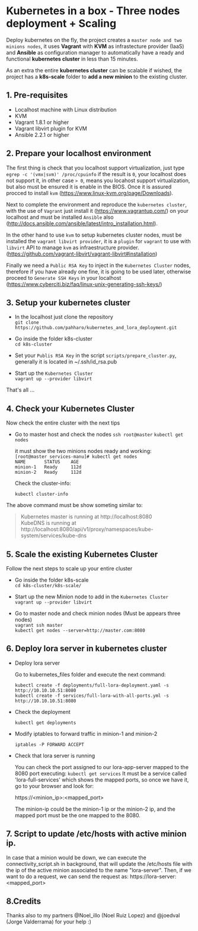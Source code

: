 # Kubernetes in a box - Three nodes deployment + Scaling

Deploy kubernetes on the fly, the project creates a ``master node and two minions nodes``,
it uses **Vagrant** with **KVM** as infrastecture provider (IaaS) and **Ansible** as configuration manager
to automatically have a ready and functional **kubernetes cluster** in less than 15 minutes.

As an extra the entire **kubernetes cluster** can be scalable if wished, the project has a **k8s-scale** folder
to **add a new minion** to the existing cluster.

## 1. Pre-requisites

* Localhost machine with Linux distribution
* KVM
* Vagrant 1.8.1 or higher
* Vagrant libvirt plugin for KVM
* Ansible 2.2.1 or higher

## 2. Prepare your localhost environment

The first thing is check that you localhost support virtualization, just type 
``egrep -c '(vmx|svm)' /proc/cpuinfo`` if the result is ``0``, your localhost does not support it, 
in other case ``> 0``, means you locahost support virtualization, but also must be ensured it is enable 
in the BIOS. Once it is assured procced to install ``kvm`` (https://www.linux-kvm.org/page/Downloads).

Next to complete the environment and reproduce the ``kubernetes cluster``, 
with the use of ``Vagrant`` just install it (https://www.vagrantup.com/) on your localhost and must be 
installed ``Ansible`` also (http://docs.ansible.com/ansible/latest/intro_installation.html).

In the other hand to use ``kvm`` to setup kubernetes cluster nodes, must be installed the ``vagrant libvirt provider``,
it is a ``plugin`` for ``vagrant`` to use with ``libvirt`` API to manage ``kvm`` as infraestructure provider.
(https://github.com/vagrant-libvirt/vagrant-libvirt#installation) 

Finally we need a ``Public RSA Key`` to inject in the ``Kubernetes Cluster`` nodes, therefore if you have already 
one fine, it is going to be used later, otherwise proceed to ``Generate SSH Keys`` in your localhost
(https://www.cyberciti.biz/faq/linux-unix-generating-ssh-keys/)

## 3. Setup your kubernetes cluster

* In the localhost just clone the repository   
   ``git clone https://github.com/pahharo/kubernetes_and_lora_deployment.git``

* Go inside the folder k8s-cluster  
   ``cd k8s-cluster``

* Set your ``Publis RSA Key`` in the script ``scripts/prepare_cluster.py``, generally it is located in ~/.ssh/id_rsa.pub

* Start up the ``Kubernetes Cluster``  
   ``vagrant up --provider libvirt``

That's all ...

## 4. Check your Kubernetes Cluster

Now check the entire cluster with the next tips

* Go to master host and check the nodes
  ``ssh root@master``
  ``kubectl get nodes``

  it must show the two minions nodes ready and working:  
  ``[root@master services-manu]# kubectl get nodes``  
    ``NAME       STATUS    AGE``  
    ``minion-1   Ready     112d``  
    ``minion-2   Ready     112d``

  Check the cluster-info:

  ``kubectl cluster-info``  

The above command must be show someting similar to:  
   
>Kubernetes master is running at http://localhost:8080   
>KubeDNS is running at http://localhost:8080/api/v1/proxy/namespaces/kube-system/services/kube-dns

## 5. Scale the existing Kubernetes Cluster

Follow the next steps to scale up your entire cluster

* Go inside the folder k8s-scale   
  ``cd k8s-cluster/k8s-scale/``   

* Start up the new Minion node to add in the ``Kubernetes Cluster``  
   ``vagrant up --provider libvirt``  

* Go to master node and check minion nodes (Must be appears three nodes)  
  ``vagrant ssh master``  
  ``kubectl get nodes --server=http://master.com:8080``  

## 6. Deploy lora server in kubernetes cluster

* Deploy lora server 

  Go to kubernetes_files folder and execute the next command:

     ``kubectl create -f deployments/full-lora-deployment.yaml -s http://10.10.10.51:8080``  
     ``kubectl create -f services/full-lora-with-all-ports.yml -s http://10.10.10.51:8080``
* Check the deployment

  ``kubectl get deployments``

* Modify iptables to forward traffic in minion-1 and minion-2

  ``iptables -P FORWARD ACCEPT``

* Check that lora server is running

  You can check the port assigned to our lora-app-server mapped to the 8080 port executing:
  ``kubectl get services``
  It must be a service called 'lora-full-services' which shows the mapped ports, so once we have it, go to your browser and look for:

    https://<minion_ip>:<mapped_port>

  The minion-ip could be the minion-1 ip or the minion-2 ip, and the mapped port must be the one mapped to the 8080.

## 7. Script to update /etc/hosts with active minion ip.
 
  In case that a minion would be down, we can execute the connectivity_script.sh in background, that will update the /etc/hosts file with the ip of the active minion associated to the name "lora-server". Then, if we want to do a request, we can send the request as:
    https://lora-server:<mapped_port>

## 8.Credits

Thanks also to my partners @Noel_illo (Noel Ruiz Lopez) and @joedval (Jorge Valderrama) for your help :)
